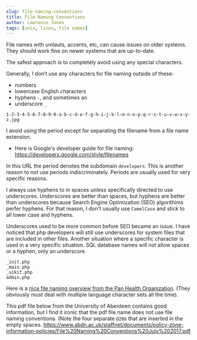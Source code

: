 ```yaml
---
slug: file-naming-conventions
title: File Naming Conventions
author: Lawrence Jones
tags: [unix, linux, file names]
---
```


File names with umlauts, accents, etc, can cause issues on older systems. They should work fine on newer systems that are up-to-date.

The safest approach is to completely avoid using any special characters.

Generally, I don’t use any characters for file naming outside of these: 

* numbers 
* lowercase English characters
* hyphens ```-```, and sometimes an 
* underscore ```_```

```1-2-3-4-5-6-7-8-9-0-a-b-c-d-e-f-g-h-i-j-k-l-m-n-o-p-q-r-s-t-u-v-w-x-y-z.jpg```

I avoid using the period except for separating the filename from a file name extension. 

* Here is Google's developer guide for file naming: <https://developers.google.com/style/filenames> 

In this URL the period denotes the subdomain ```developers```. This is another reason to not use periods indiscriminately. Periods are usually used for very specific reasons.

I always use hyphens to in spaces unless specifically directed to use underscores. Underscores are better than spaces, but hyphens are better than underscores because Search Engine Optimization (SEO) algorithims perfer hyphens. For that reason, I don't usually use ```CamelCase``` and stick to all lower case and hyphens.  

Underscores used to be more common before SEO became an issue. I have noticed that php developers will still use underscores for system files that are included in other files. Another situation where a specific character is used in a very specific situation. SQL database names will not allow spaces or a hyphen, only an underscore. 
```
_init.php
_main.php
_uikit.php
admin.php
```

Here is a [nice file naming overview from the Pan Health Organization](https://www.paho.org/par/index.php?option=com_docman&view=download&alias=560-guide-to-proper-file-naming&category_slug=organizacion-de-la-representacion&Itemid=253). (They obviously must deal with multiple language character sets all the time).
 
This pdf file below from the University of Aberdeen contains good information, but I find it ironic that the pdf file name does not use file naming conventions. (Note the four separate ```@20```s that are inserted in the empty spaces.
<https://www.abdn.ac.uk/staffnet/documents/policy-zone-information-policies/File%20Naming%20Conventions%20July%202017.pdf>

